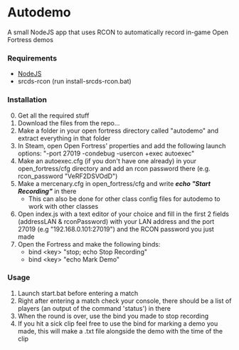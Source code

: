 # Autodemo
A small NodeJS app that uses RCON to automatically record in-game Open Fortress demos

### Requirements
- [NodeJS](https://nodejs.org/en)
- srcds-rcon (run install-srcds-rcon.bat)

### Installation
0. Get all the required stuff
1. Download the files from the repo...
2. Make a folder in your open fortress directory called "autodemo" and extract everything in that folder
3. In Steam, open Open Fortress' properties and add the following launch options: "-port 27019 -condebug -usercon +exec autoexec"
4. Make an autoexec.cfg (if you don't have one already) in your open_fortress/cfg directory and add an rcon password there (e.g. rcon_password "VeRF2DSVOdD")
5. Make a mercenary.cfg in open_fortress/cfg and write ***echo "Start Recording"*** in there
	- This can also be done for other class config files for autodemo to work with other classes
6. Open index.js with a text editor of your choice and fill in the first 2 fields (addressLAN & rconPassword) with your LAN address and the port 27019 (e.g "192.168.0.101:27019") and the RCON password you just made
7. Open the Fortress and make the following binds:
	- bind \<key\> "stop; echo Stop Recording"
	- bind \<key\> "echo Mark Demo"

### Usage
1. Launch start.bat before entering a match
2. Right after entering a match check your console, there should be a list of players (an output of the command 'status') in there
3. When the round is over, use the bind you made to stop recording
4. If you hit a sick clip feel free to use the bind for marking a demo you made, this will make a .txt file alongside the demo with the time of the clip

